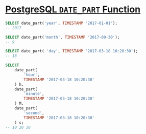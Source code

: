 # [PostgreSQL `DATE_PART` Function](http://www.postgresqltutorial.com/postgresql-date_part/)

```sql
SELECT date_part('year', TIMESTAMP '2017-01-01');
-- 2017

SELECT date_part('month', TIMESTAMP '2017-09-30');
-- 9

SELECT date_part( 'day', TIMESTAMP '2017-03-18 10:20:30');
-- 18

SELECT
    date_part(
        'hour',
        TIMESTAMP '2017-03-18 10:20:30'
    ) h,
    date_part(
        'minute',
        TIMESTAMP '2017-03-18 10:20:30'
    ) M,
    date_part(
        'second',
        TIMESTAMP '2017-03-18 10:20:30'
    ) s;
-- 10 20 30
```